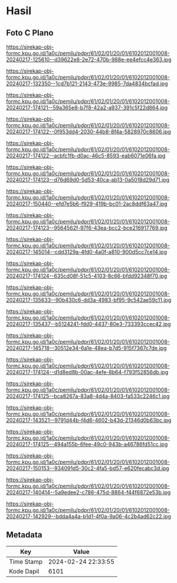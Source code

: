 # Hasil

## Foto C Plano

https://sirekap-obj-formc.kpu.go.id/1a0c/pemilu/pdpr/61/02/01/20/01/6102012001008-20240217-125610--d39622e8-2e72-470b-988e-ee4efcc4e363.jpg

https://sirekap-obj-formc.kpu.go.id/1a0c/pemilu/pdpr/61/02/01/20/01/6102012001008-20240217-132350--1cd7b121-2143-473e-9985-7da4834bcfad.jpg

https://sirekap-obj-formc.kpu.go.id/1a0c/pemilu/pdpr/61/02/01/20/01/6102012001008-20240217-174121--59a365e8-b7f8-42a2-a937-391c5f22d864.jpg

https://sirekap-obj-formc.kpu.go.id/1a0c/pemilu/pdpr/61/02/01/20/01/6102012001008-20240217-174122--0f953dd4-2030-44b8-8f4a-5828970c8606.jpg

https://sirekap-obj-formc.kpu.go.id/1a0c/pemilu/pdpr/61/02/01/20/01/6102012001008-20240217-174122--acbfc1fb-d0ac-46c5-8593-eab6071e06fa.jpg

https://sirekap-obj-formc.kpu.go.id/1a0c/pemilu/pdpr/61/02/01/20/01/6102012001008-20240217-174123--d76d69d0-5d53-40ca-ab13-0a5018d29d71.jpg

https://sirekap-obj-formc.kpu.go.id/1a0c/pemilu/pdpr/61/02/01/20/01/6102012001008-20240217-150440--efd7e5b6-f929-419b-bc01-2ac8ddf63a47.jpg

https://sirekap-obj-formc.kpu.go.id/1a0c/pemilu/pdpr/61/02/01/20/01/6102012001008-20240217-174123--9564562f-97f6-43ea-bcc2-bce216917769.jpg

https://sirekap-obj-formc.kpu.go.id/1a0c/pemilu/pdpr/61/02/01/20/01/6102012001008-20240217-145014--cdd3129a-4fd0-4a0f-a810-900d5cc7ce14.jpg

https://sirekap-obj-formc.kpu.go.id/1a0c/pemilu/pdpr/61/02/01/20/01/6102012001008-20240217-174124--635cd08f-51c5-4103-8c66-bfdd92348f70.jpg

https://sirekap-obj-formc.kpu.go.id/1a0c/pemilu/pdpr/61/02/01/20/01/6102012001008-20240217-135633--90b430c6-dd3a-4983-bf95-9c542ae59c11.jpg

https://sirekap-obj-formc.kpu.go.id/1a0c/pemilu/pdpr/61/02/01/20/01/6102012001008-20240217-135437--b5124241-fdd0-4437-80e3-733393ccec42.jpg

https://sirekap-obj-formc.kpu.go.id/1a0c/pemilu/pdpr/61/02/01/20/01/6102012001008-20240217-145718--30512e34-6a1e-48ea-b7d5-915f7367c7de.jpg

https://sirekap-obj-formc.kpu.go.id/1a0c/pemilu/pdpr/61/02/01/20/01/6102012001008-20240217-174124--d1d8ed8b-00ac-4efe-8b64-f793f52856db.jpg

https://sirekap-obj-formc.kpu.go.id/1a0c/pemilu/pdpr/61/02/01/20/01/6102012001008-20240217-174125--bca8267a-83a8-4d4a-8403-fa533c2246c1.jpg

https://sirekap-obj-formc.kpu.go.id/1a0c/pemilu/pdpr/61/02/01/20/01/6102012001008-20240217-143521--9791d44b-f4d6-4602-b43d-21346d0b63bc.jpg

https://sirekap-obj-formc.kpu.go.id/1a0c/pemilu/pdpr/61/02/01/20/01/6102012001008-20240217-174125--494a155b-6fee-49c0-943b-a46786fd51cc.jpg

https://sirekap-obj-formc.kpu.go.id/1a0c/pemilu/pdpr/61/02/01/20/01/6102012001008-20240217-150153--934091d5-30c2-4fa5-bd57-e620fecabc3d.jpg

https://sirekap-obj-formc.kpu.go.id/1a0c/pemilu/pdpr/61/02/01/20/01/6102012001008-20240217-140414--5a9edee2-c786-475d-8864-f44f6872e53b.jpg

https://sirekap-obj-formc.kpu.go.id/1a0c/pemilu/pdpr/61/02/01/20/01/6102012001008-20240217-142929--bdda4a4a-b1d1-4f0a-9a06-4c2b4ad62c22.jpg


## Metadata

| Key        | Value               |
| ---------- | ------------------- |
| Time Stamp | 2024-02-24 22:33:55 |
| Kode Dapil | 6101                |



